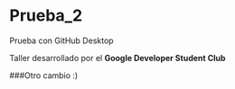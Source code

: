 # Prueba_2
 Prueba con GitHub Desktop

Taller desarrollado por el **Google Developer Student Club** 

###Otro cambio :)